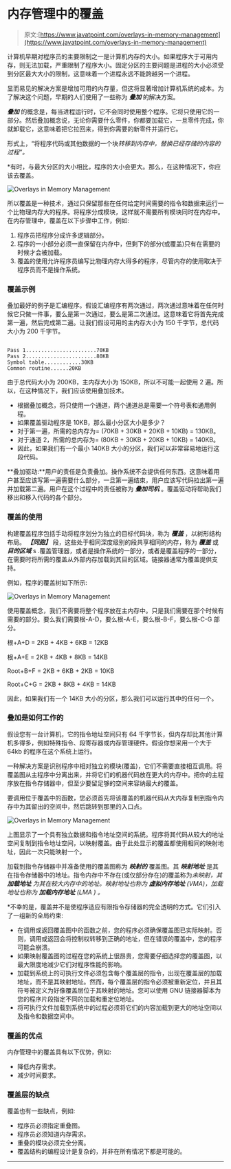 # 内存管理中的覆盖

> 原文:[https://www.javatpoint.com/overlays-in-memory-management](https://www.javatpoint.com/overlays-in-memory-management)

计算机早期对程序员的主要限制之一是计算机内存的大小。如果程序大于可用内存，则无法加载，严重限制了程序大小。固定分区的主要问题是进程的大小必须受到分区最大大小的限制，这意味着一个进程永远不能跨越另一个进程。

显而易见的解决方案是增加可用的内存量，但这将显著增加计算机系统的成本。为了解决这个问题，早期的人们使用了一些称为 ***叠加*** 的解决方案。

***叠加*** 的概念是，每当进程运行时，它不会同时使用整个程序。它将只使用它的一部分。然后叠加概念说，无论你需要什么零件，你都要加载它，一旦零件完成，你就卸载它，这意味着把它拉回来，得到你需要的新零件并运行它。

形式上，“将程序代码或其他数据的一个块*转移到内存中，替换已经存储的内容的过程”。*

 *有时，与最大分区的大小相比，程序的大小会更大。那么，在这种情况下，你应该去覆盖。

![Overlays in Memory Management](../Images/368c106b1d78c97dba179ac8832c9684.png)

所以覆盖是一种技术，通过只保留那些在任何给定时间需要的指令和数据来运行一个比物理内存大的程序。将程序分成模块，这样就不需要所有模块同时在内存中。在内存管理中，覆盖在以下步骤中工作，例如:

1.  程序员把程序分成许多逻辑部分。
2.  程序的一小部分必须一直保留在内存中，但剩下的部分(或覆盖)只有在需要的时候才会被加载。
3.  覆盖的使用允许程序员编写比物理内存大得多的程序，尽管内存的使用取决于程序员而不是操作系统。

### 覆盖示例

叠加最好的例子是汇编程序。假设汇编程序有两次通过，两次通过意味着在任何时候它只做一件事，要么是第一次通过，要么是第二次通过。这意味着它将首先完成第一遍，然后完成第二遍。让我们假设可用的主内存大小为 150 千字节，总代码大小为 200 千字节。

```

Pass 1.......................70KB
Pass 2.......................80KB
Symbol table............30KB
Common routine......20KB

```

由于总代码大小为 200KB，主内存大小为 150KB，所以不可能一起使用 2 遍。所以，在这种情况下，我们应该使用叠加技术。

*   根据叠加概念，将只使用一个通道，两个通道总是需要一个符号表和通用例程。
*   如果覆盖驱动程序是 10KB，那么最小分区大小是多少？
*   对于第一遍，所需的总内存为= (70KB + 30KB + 20KB + 10KB) = 130KB。
*   对于通道 2，所需的总内存为= (80KB + 30KB + 20KB + 10KB) = 140KB。
*   因此，如果我们有一个最小 140KB 大小的分区，我们可以非常容易地运行这段代码。

**叠加驱动:**用户的责任是负责叠加。操作系统不会提供任何东西。这意味着用户甚至应该写第一遍需要什么部分，一旦第一遍结束，用户应该写代码拉出第一遍并加载第二遍。用户在这个过程中的责任被称为 ***叠加司机*** 。覆盖驱动将帮助我们移出和移入代码的各个部分。

### 覆盖的使用

构建覆盖程序包括手动将程序划分为独立的目标代码块，称为 ***覆盖*** ，以树形结构布局。 ***【同胞】*** 段，这些处于相同深度级别的段共享相同的内存，称为 ***覆盖*** 或 ***目的区域*** s .覆盖管理器，或者是操作系统的一部分，或者是覆盖程序的一部分，在需要时将所需的覆盖从外部内存加载到其目的区域。链接器通常为覆盖提供支持。

例如，程序的覆盖树如下所示:

![Overlays in Memory Management](../Images/ca4968ada053b7ca6d38b6e599932c08.png)

使用覆盖概念，我们不需要将整个程序放在主内存中。只是我们需要在那个时候有需要的部分。要么我们需要根-A-D，要么根-A-E，要么根-B-F，要么根-C-G 部分。

根+A+D = 2KB + 4KB + 6KB = 12KB

根+A+E = 2KB + 4KB + 8KB = 14KB

Root+B+F = 2KB + 6KB + 2KB = 10KB

Root+C+G = 2KB + 8KB + 4KB = 14KB

因此，如果我们有一个 14KB 大小的分区，那么我们可以运行其中的任何一个。

### 叠加是如何工作的

假设您有一台计算机，它的指令地址空间只有 64 千字节长，但内存却比其他计算机多得多，例如特殊指令、段寄存器或内存管理硬件。假设你想采用一个大于 64kb 的程序在这个系统上运行。

一种解决方案是识别程序中相对独立的模块(覆盖)，它们不需要直接相互调用。将覆盖图从主程序中分离出来，并将它们的机器代码放在更大的内存中。把你的主程序放在指令存储器中，但至少要留足够的空间来容纳最大的覆盖。

要调用位于覆盖中的函数，您必须首先将该覆盖的机器代码从大内存复制到指令内存中为其留出的空间中，然后跳转到那里的入口点。

![Overlays in Memory Management](../Images/363bc341156442a2b728cc22b6477cac.png)

上图显示了一个具有独立数据和指令地址空间的系统。程序将其代码从较大的地址空间复制到指令地址空间，以映射覆盖。由于此处显示的覆盖都使用相同的映射地址，因此一次只能映射一个。

加载到指令存储器中并准备使用的覆盖图称为 ***映射的*** 覆盖图。其 ***映射地址*** 是其在指令存储器中的地址。指令内存中不存在(或仅部分存在)的覆盖称为*未映射，其 ***加载地址*** 为其在较大内存中的地址。映射地址也称为 ***虚拟内存地址*** (VMA)，加载地址也称为 ***加载内存地址*** (LMA *)* 。*

 *不幸的是，覆盖并不是使程序适应有限指令存储器的完全透明的方式。它们引入了一组新的全局约束:

*   在调用或返回覆盖图中的函数之前，您的程序必须确保覆盖图已实际映射。否则，调用或返回会将控制权转移到正确的地址，但在错误的覆盖中，您的程序可能会崩溃。
*   如果映射覆盖图的过程在您的系统上很昂贵，您需要仔细选择您的覆盖图，以最大限度地减少它们对程序性能的影响。
*   加载到系统上的可执行文件必须包含每个覆盖层的指令，出现在覆盖层的加载地址，而不是其映射地址。然而，每个覆盖层的指令必须被重新定位，并且其符号被定义为好像覆盖层位于其映射的地址。您可以使用 GNU 链接器脚本为您的程序片段指定不同的加载和重定位地址。
*   将可执行文件加载到系统中的过程必须将它们的内容加载到更大的地址空间以及指令和数据空间中。

### 覆盖的优点

内存管理中的覆盖具有以下优势，例如:

*   降低内存需求。
*   减少时间要求。

### 覆盖层的缺点

覆盖也有一些缺点，例如:

*   程序员必须指定重叠图。
*   程序员必须知道内存需求。
*   重叠的模块必须完全分离。
*   覆盖结构的编程设计是复杂的，并非在所有情况下都是可能的。

* * ***